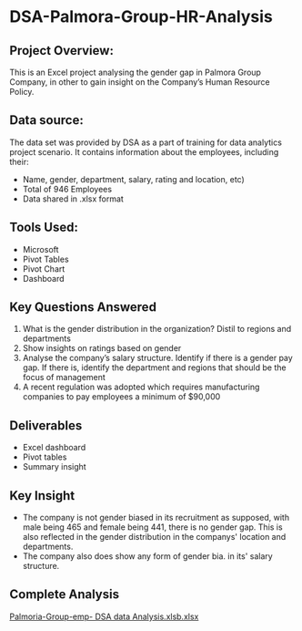 # DSA-Palmora-Group-HR-Analysis

## Project Overview:
This is an Excel project analysing the gender gap in Palmora Group Company, in other to gain insight on the Company’s Human Resource Policy.

## Data source:
The data set was provided by DSA as a part of training for data analytics project scenario.
It contains information about the employees, including their:

- Name, gender, department, salary, rating and location, etc)
- Total of 946 Employees
- Data shared in .xlsx format

## Tools Used:
- Microsoft
- Pivot Tables
- Pivot Chart
- Dashboard

## Key Questions Answered
1. What is the gender distribution in the organization? Distil to regions and
departments
2. Show insights on ratings based on gender
3. Analyse the company’s salary structure. Identify if there is a gender pay gap. If
there is, identify the department and regions that should be the focus of
management
4. A recent regulation was adopted which requires manufacturing companies to pay
employees a minimum of $90,000

## Deliverables
- Excel dashboard
- Pivot tables
- Summary insight

## Key Insight
- The company is not gender biased in its recruitment as supposed, with male being 465 and female being 441, there is no gender gap. This is also reflected in the gender distribution in the companys' location and departments.
- The company also does show any form of gender bia. in its' salary structure.

## Complete Analysis


[Palmoria-Group-emp- DSA data Analysis.xlsb.xlsx](https://github.com/user-attachments/files/21321504/Palmoria-Group-emp-.DSA.data.Analysis.xlsb.xlsx)

